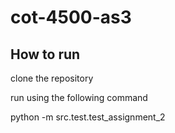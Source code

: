 # cot-4500-as3

## How to run
clone the repository

run using the following command

python -m src.test.test_assignment_2
